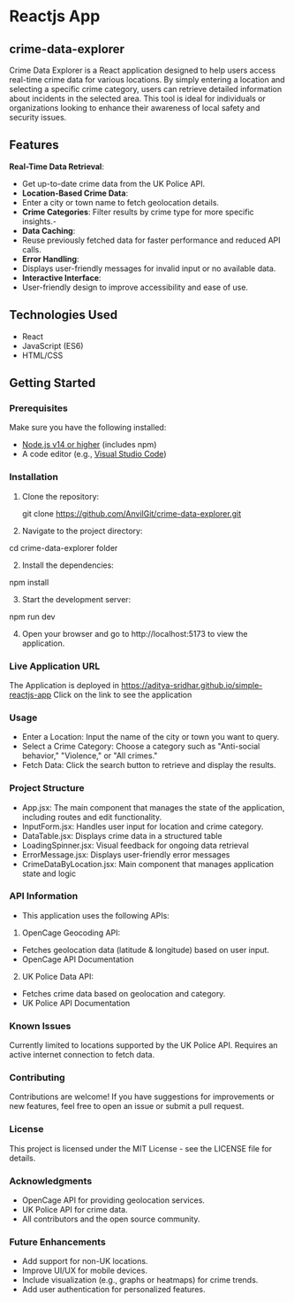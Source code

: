 # Reactjs App
## crime-data-explorer

Crime Data Explorer is a React application designed to help users access real-time crime data for various locations. By simply entering a location and selecting a specific crime category, users can retrieve detailed information about incidents in the selected area. This tool is ideal for individuals or organizations looking to enhance their awareness of local safety and security issues.

## Features

**Real-Time Data Retrieval**: 
- Get up-to-date crime data from the UK Police API.
- **Location-Based Crime Data**:
- Enter a city or town name to fetch geolocation details.
- **Crime Categories**: Filter results by crime type for more specific insights.-
- **Data Caching**:
- Reuse previously fetched data for faster performance and reduced API calls.
-  **Error Handling**:
-  Displays user-friendly messages for invalid input or no available data.
-   **Interactive Interface**:
-   User-friendly design to improve accessibility and ease of use.

## Technologies Used

- React
- JavaScript (ES6)
- HTML/CSS

## Getting Started

### Prerequisites

Make sure you have the following installed:

- [Node.js v14 or higher](https://nodejs.org/) (includes npm)
- A code editor (e.g., [Visual Studio Code](https://code.visualstudio.com/))

### Installation

1. Clone the repository:


   git clone https://github.com/AnvilGit/crime-data-explorer.git

1. Navigate to the project directory:

cd crime-data-explorer folder



2. Install the dependencies:

npm install



3. Start the development server:


npm run dev



4. Open your browser and go to http://localhost:5173 to view the application.

### Live Application URL

The Application is deployed in https://aditya-sridhar.github.io/simple-reactjs-app
Click on the link to see the application

### Usage
- Enter a Location: Input the name of the city or town you want to query.
- Select a Crime Category: Choose a category such as "Anti-social behavior," "Violence," or "All crimes."
- Fetch Data: Click the search button to retrieve and display the results.


### Project Structure
- App.jsx: The main component that manages the state of the application, including routes and edit functionality.
- InputForm.jsx: Handles user input for location and crime category.
- DataTable.jsx: Displays crime data in a structured table
- LoadingSpinner.jsx: Visual feedback for ongoing data retrieval
- ErrorMessage.jsx: Displays user-friendly error messages
- CrimeDataByLocation.jsx: Main component that manages application state and logic


### API Information
- This application uses the following APIs:
1. OpenCage Geocoding API:
- Fetches geolocation data (latitude & longitude) based on user input.
- OpenCage API Documentation


2. UK Police Data API:
- Fetches crime data based on geolocation and category.
- UK Police API Documentation

### Known Issues
Currently limited to locations supported by the UK Police API.
Requires an active internet connection to fetch data.

### Contributing
Contributions are welcome! If you have suggestions for improvements or new features, feel free to open an issue or submit a pull request.

### License
This project is licensed under the MIT License - see the LICENSE file for details.

### Acknowledgments
- OpenCage API for providing geolocation services.
- UK Police API for crime data.
- All contributors and the open source community.


### Future Enhancements
- Add support for non-UK locations.
- Improve UI/UX for mobile devices.
- Include visualization (e.g., graphs or heatmaps) for crime trends.
- Add user authentication for personalized features.

